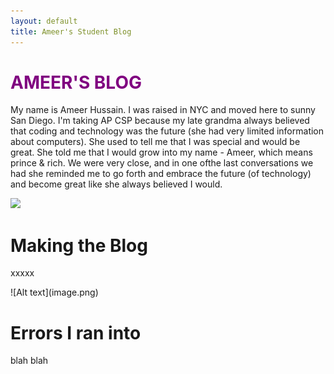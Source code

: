 ```yaml
---
layout: default
title: Ameer's Student Blog
---
```


<h1 style="color: purple;"> AMEER'S BLOG </h1>
<p>My name is Ameer Hussain. I was raised in NYC and moved here to sunny San Diego. I'm taking AP CSP because my late grandma always believed that coding and technology was the future (she had very limited information about computers). She used to tell me that I was special and would be great. She told me that I would grow into my name - Ameer, which means prince & rich. We were very close, and in one ofthe last conversations we had she reminded me to go forth and embrace the future (of technology) and become great like she always believed I would.</p>
<img src="https://pasteboard.co/JGQa2XU8HXjg.jpg">
<h1>Making the Blog</h1>
<p>xxxxx</p>
![Alt text](image.png)
<h1>Errors I ran into</h1>
<p>blah blah</p>
